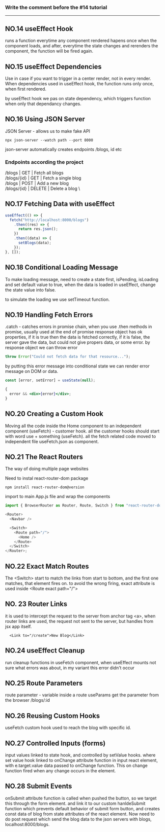 ### Write the comment before the #14 tutorial

---

## NO.14 useEffect Hook

runs a function everytime any component rendered
hapens once when the component loads, and after, everytime the state changes and rerenders the component, the function will be fired again.

## NO.15 useEffect Dependencies

Use in case if you want to trigger in a center render, not in every render.
When dependencies used in useEffect hook, the function runs only once, when first rendered.

by useEffect hook we pas on state dependency, which triggers function when only that dependancy changes.

## NO.16 Using JSON Server

JSON Server - allows us to make fake API

```
npx json-server --watch path --port 8000
```

json-server automatically creates endpoints /blogs, id etc

### Endpoints according the project

/blogs | GET | Fetch all blogs \
/blogs/{id} | GET | Fetch a single blog\
/blogs | POST | Add a new blog \
/blogs/{id} | DELETE | Delete a blog \

## NO.17 Fetching Data with useEffect

```js
useEffect(() => {
  fetch("http://localhost:8000/blogs")
    .then((res) => {
      return res.json();
    })
    .then((data) => {
      setBlogs(data);
    });
}, []);
```

## NO.18 Conditional Loading Message

To make loading message, need to create a state first, isPending, isLoading and set default value to true, when the data is loaded in useEffect, change the state value into false.

to simulate the loading we use setTimeout function.

## NO.19 Handling Fetch Errors

.catch - catches errors in promise chain, when you use .then methods in promise, usually used at the end of promise
response object has ok properties, if it is true then the data is fetched correctly, if it is false, the server gave the data, but could not give propers data, or some error.
by response object we can throw error

```js
throw Error("Could not fetch data for that resource...");
```

by putting this error message into conditional state we can render error message on DOM or data.

```jsx
const [error, setError] = useState(null);

{
  error && <div>{error}</div>;
}
```

## NO.20 Creating a Custom Hook

Moving all the code inside the Home component to an independent component (useFetch) - customer hook. all the customer hooks should start with word use + something (useFetch). all the fetch related code moved to independent file useFetch.json as component.

## NO.21 The React Routers

The way of doing multiple page websites

Need to instal react-router-dom package

```command-line
npm install react-router-dom@version
```

import to main App.js file and wrap the components

```js
import { BrowserRouter as Router, Route, Switch } from "react-router-dom";

<Router>
  <Navbar />

  <Switch>
    <Route path="/">
      <Home />
    </Route>
  </Switch>
</Router>;
```

## NO.22 Exact Match Routes

The \<Switch></Switch> start to match the links from start to bottom, and the first one matches, that element fires on. to avoid the wrong firing, exact attribute is used inside \<Route exact path="/"></Route>

## NO. 23 Router Links

it is used to intercept the request to the server from anchor tag \<a>, when router links are used, the request not sent to the server, but handles from jsx app itself.

```
  <Link to="/create">New Blog</Link>
```

## NO.24 useEffect Cleanup

run cleanup functions in useFetch component, when useEffect mounts
not sure what errors was about, in my variant this error didn't occur

## NO.25 Route Parameters

route parameter - variable inside a route
useParams get the parameter from the browser /blogs/:id

## NO.26 Reusing Custom Hooks

useFetch custom hook used to reach the blog with specific id.

## NO.27 Controlled Inputs (forms)

input values linked to state hook, and controlled by setValue hooks. where set value hook linked to onChange attribute function in input react element, with e.target.value data passed to onChange function. This on change function fired when any change occurs in the element.

## NO.28 Submit Events

onSubmit attribute function is called when pushed the button, so we target this through the form element. and link it to our custom hanldeSubmit function which prevents default behavior of submit form button, and creates const data of blog from state attributes of the react element.
Now need to do post request which send the blog data to the json servers with blogs, localhost:8000/blogs.
